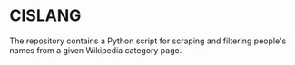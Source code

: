 # CISLANG 

The repository contains a Python script for scraping and filtering people's names from a given Wikipedia category page.
